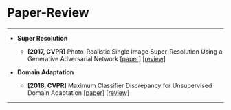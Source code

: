 # Paper-Review
---

- **Super Resolution**
    - **[2017, CVPR]** Photo-Realistic Single Image Super-Resolution Using a Generative Adversarial Network [[paper]](https://openaccess.thecvf.com/content_cvpr_2017/papers/Ledig_Photo-Realistic_Single_Image_CVPR_2017_paper.pdf) [[review]](https://github.com/junginkim23/Paper-Review/blob/master/SungsuKim/Review/%5B2017%5D%20Photo-Realistic%20Single%20Image%20Super-Resolution%20Using%20a%20Generative%20Adversarial%20Network.pdf)

- **Domain Adaptation**
    - **[2018, CVPR]** Maximum Classifier Discrepancy for Unsupervised Domain Adaptation [[paper]](https://openaccess.thecvf.com/content_cvpr_2018/papers/Saito_Maximum_Classifier_Discrepancy_CVPR_2018_paper.pdf) [[review]](https://github.com/junginkim23/Paper-Review/blob/master/SungsuKim/Review/%5B2018%5D%20Maximum%20Classifier%20Discrepancy%20for%20Unsupervised%20Domain%20Adaptation.pdf)

---
